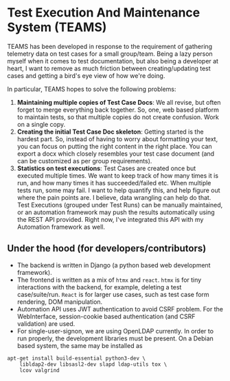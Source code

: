 # Test Execution And Maintenance System (TEAMS)

TEAMS has been developed in response to the requirement of gathering telemetry data on test cases for a small group/team.
Being a lazy person myself when it comes to test documentation, but also being a developer at heart, I want to remove as 
much friction between creating/updating test cases and getting a bird's eye view of how we're doing.

In particular, TEAMS hopes to solve the following problems:

1. **Maintaining multiple copies of Test Case Docs**: We all revise, but often forget to merge everything back together. 
So, one, web based platform to maintain tests, so that multiple copies do not create confusion. Work on a single copy.
2. **Creating the initial Test Case Doc skeleton**: Getting started is the hardest part. So, instead of having to worry 
about formatting your text, you can focus on putting the right content in the right place. You can export a docx which 
closely resembles your test case document (and can be customized as per group requirements).
3. **Statistics on test executions**: Test Cases are created once but executed multiple times. We want to keep track 
of how many times it is run, and how many times it has succeeded/failed etc. When multiple tests run, some may fail. 
I want to help quantify this, and help figure out where the pain points are. I believe, data wrangling can help do that.
Test Executions (grouped under Test Runs) can be manually maintained, or an automation framework may push the results 
automatically using the REST API provided. Right now, I've integrated this API with my Automation framework as well.


## Under the hood (for developers/contributors)
- The backend is written in Django (a python based web development framework).
- The frontend is written as a mix of `htmx` and `react`. `htmx` is for tiny interactions with the backend, for example,
deleting a test case/suite/run. `React` is for larger use cases, such as test case form rendering, DOM manipulation.
- Automation API uses JWT authentication to avoid CSRF problem. For the WebInterface, session-cookie based authentication 
(and CSRF validation) are used.
- For single-user-signon, we are using OpenLDAP currently. In order to run properly, the development libraries must be present. 
On a Debian based system, the same may be installed as

```
apt-get install build-essential python3-dev \
    libldap2-dev libsasl2-dev slapd ldap-utils tox \
    lcov valgrind
```